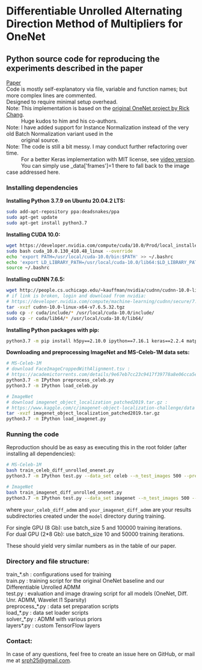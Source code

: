 # Differentiable Unrolled Alternating Direction Method of Multipliers for OneNet
## Python source code for reproducing the experiments described in the paper
[Paper](https://bmvc2019.org/wp-content/uploads/papers/0717-paper.pdf)\
Code is mostly self-explanatory via file, variable and function names; but more complex lines are commented.\
Designed to require minimal setup overhead.\
Note: This implementation is based on the [original OneNet project by Rick Chang](https://github.com/rick-chang/OneNet).\
&nbsp;&nbsp;&nbsp;&nbsp;&nbsp;&nbsp;&nbsp;&nbsp;&nbsp;&nbsp;Huge kudos to him and his co-authors.\
Note: I have added support for Instance Normalization instead of the very old Batch Normalization variant used in the\
&nbsp;&nbsp;&nbsp;&nbsp;&nbsp;&nbsp;&nbsp;&nbsp;&nbsp;&nbsp;original source.\
Note: The code is still a bit messy. I may conduct further refactoring over time.\
&nbsp;&nbsp;&nbsp;&nbsp;&nbsp;&nbsp;&nbsp;&nbsp;&nbsp;&nbsp;For a better Keras implementation with MIT license, see [video version](https://github.com/srph25/videoonenet).\
&nbsp;&nbsp;&nbsp;&nbsp;&nbsp;&nbsp;&nbsp;&nbsp;&nbsp;&nbsp;You can simply use _data['frames']=1 there to fall back to the image case addressed here.

### Installing dependencies
**Installing Python 3.7.9 on Ubuntu 20.04.2 LTS:**
```bash
sudo add-apt-repository ppa:deadsnakes/ppa
sudo apt-get update
sudo apt-get install python3.7
```
**Installing CUDA 10.0:**
```bash
wget https://developer.nvidia.com/compute/cuda/10.0/Prod/local_installers/cuda_10.0.130_410.48_linux
sudo bash cuda_10.0.130_410.48_linux --override
echo 'export PATH=/usr/local/cuda-10.0/bin:$PATH' >> ~/.bashrc
echo 'export LD_LIBRARY_PATH=/usr/local/cuda-10.0/lib64:$LD_LIBRARY_PATH' >> ~/.bashrc
source ~/.bashrc
```
**Installing cuDNN 7.6.5:**
```bash
wget http://people.cs.uchicago.edu/~kauffman/nvidia/cudnn/cudnn-10.0-linux-x64-v7.6.5.32.tgz
# if link is broken, login and download from nvidia:
# https://developer.nvidia.com/compute/machine-learning/cudnn/secure/7.6.5.32/Production/10.0_20191031/cudnn-10.0-linux-x64-v7.6.5.32.tgz
tar -xvzf cudnn-10.0-linux-x64-v7.6.5.32.tgz
sudo cp -r cuda/include/* /usr/local/cuda-10.0/include/
sudo cp -r cuda/lib64/* /usr/local/cuda-10.0/lib64/
```
**Installing Python packages with pip:**
```bash
python3.7 -m pip install h5py==2.10.0 ipython==7.16.1 keras==2.2.4 matplotlib==3.3.2 numpy==1.19.2 pillow==8.1.0 pywavelets==1.1.1 sacred==0.8.2 scikit-learn==0.23.2 scipy==1.5.2 tensorflow-gpu==1.14.0 tqdm==4.56.0
```
**Downloading and preprocessing ImageNet and MS-Celeb-1M data sets:**
```bash
# MS-Celeb-1M
# download FaceImageCroppedWithAlignment.tsv :
# https://academictorrents.com/details/9e67eb7cc23c9417f39778a8e06cca5e26196a97
python3.7 -m IPython preprocess_celeb.py
python3.7 -m IPython load_celeb.py

# ImageNet
# download imagenet_object_localization_patched2019.tar.gz :
# https://www.kaggle.com/c/imagenet-object-localization-challenge/data
tar -xvzf imagenet_object_localization_patched2019.tar.gz
python3.7 -m IPython load_imagenet.py
```

### Running the code
Reproduction should be as easy as executing this in the root folder (after installing all dependencies):
```bash
# MS-Celeb-1M
bash train_celeb_diff_unrolled_onenet.py
python3.7 -m IPython test.py --data_set celeb --n_test_images 500 --pretrained_model_file_diff_admm model/your_celeb_diff_admm

# ImageNet
bash train_imagenet_diff_unrolled_onenet.py
python3.7 -m IPython test.py --data_set imagenet --n_test_images 500 --pretrained_model_file_diff_admm model/your_imagenet_diff_admm
```

where `your_celeb_diff_admm` and `your_imagenet_diff_admm` are your results subdirectories created under the `model` directory during training.

For single GPU (8 Gb): use batch_size 5 and 100000 training iterations.\
For dual GPU (2*8 Gb): use batch_size 10 and 50000 training iterations.

These should yield very similar numbers as in the table of our paper.


### Directory and file structure:
train_\*.sh : configurations used for training\
train.py : training script for the original OneNet baseline and our Differentiable Unrolled ADMM\
test.py : evaluation and image drawing script for all models (OneNet, Diff. Unr. ADMM, Wavelet l1 Sparsity)\
preprocess_\*.py : data set preparation scripts\
load_\*.py : data set loader scripts\
solver_\*.py : ADMM with various priors\
layers\*.py : custom TensorFlow layers


### Contact:
In case of any questions, feel free to create an issue here on GitHub, or mail me at [srph25@gmail.com](mailto:srph25@gmail.com).

